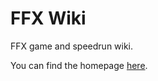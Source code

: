 # FFX Wiki
FFX game and speedrun wiki.

You can find the homepage [here](https://grayfox96.github.io/FFX-Info/).
